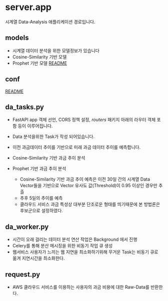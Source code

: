 # server.app
시계열 Data-Analysis 애플리케이션 경로입니다.

## models
- 시계열 데이터 분석을 위한 모델정보가 있습니다
- Cosine-Similarity 기반 모델
- Prophet 기반 모델
[README](/data_analysis/app/models/README.md)

## conf
[README](/data_analysis/app/conf/README.md)

## da_tasks.py
- FastAPI app 객체 선언, CORS 정책 설정, *routers* 패키지 아래의 라우터 객체 포함 등이 이루어집니다.
- Data 분석을위한 Task가 작성 되어있습니다. 
- 이전 과금데이터 추이를 기반으로 미래 과금 데이터 추이를 예측합니다.
- Cosine-Similarity 기반 과금 추이 분석
- Prophet 기반 과금 추이 분석
  
  - Cosine-Similarity 기반 과금 추이 예측은 이전 30일 간의 시계열 Data Vector들을 기반으로 Vector 유사도 값(Threshold)이 0.95 이상인 경우만 추출
  - 추후 5일의 추이를 예측
  - 클라우드 서비스 과금 특성상 대부분 단조로운 형태를 띄기때문에 본 방법론은 후보군으로 설정하였다.

## da_worker.py
- 시간이 오래 걸리는 데이터 분석 연산 작업은 Background 에서 진행
- Celery를 통해 분산 메시징을 위한 비동기 작업 큐 생성
- 웹서비스 사용자가 느끼는 웹 지연을 최소화하기위해 무거운 Task는 비동기 큐로 옮겨 지연시간을 최소화한다.

## request.py
- AWS 클라우드 서비스를 이용하는 사용자의 과금 비용에 대한 Raw-Data를 반환한다.
